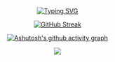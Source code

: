 <div align="center">
  
  <!-- dynamic typing effect 动态打字效果 -->
  <div align="center">
    <a href="https://blog.sunguoqi.com/">
      <img src="https://readme-typing-svg.demolab.com?font=Fira+Code&pause=1000&width=435&lines=Yu Zhang's repository&center=true&size=27" alt="Typing SVG" />
    </a>
  </div>
<div align="center">
  
 [![GitHub Streak](https://streak-stats.demolab.com/?user=nullsci&theme=dark)](https://git.io/streak-stats)

 [![Ashutosh's github activity graph](https://github-readme-activity-graph.vercel.app/graph?username=nullsci&theme=github-compact)](https://github.com/ashutosh00710/github-readme-activity-graph)

<!-- GitHub 奖杯🏆 -->
<img  src="https://github-profile-trophy.vercel.app/?username=nullsci&theme=gruvbox&row=1&column=7&no-frame=true&no-bg=true" /><br>
